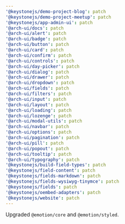 ```yaml
---
'@keystonejs/demo-project-blog': patch
'@keystonejs/demo-project-meetup': patch
'@keystonejs/app-admin-ui': patch
'@arch-ui/docs': patch
'@arch-ui/alert': patch
'@arch-ui/badge': patch
'@arch-ui/button': patch
'@arch-ui/card': patch
'@arch-ui/confirm': patch
'@arch-ui/controls': patch
'@arch-ui/day-picker': patch
'@arch-ui/dialog': patch
'@arch-ui/drawer': patch
'@arch-ui/dropdown': patch
'@arch-ui/fields': patch
'@arch-ui/filters': patch
'@arch-ui/input': patch
'@arch-ui/layout': patch
'@arch-ui/loading': patch
'@arch-ui/lozenge': patch
'@arch-ui/modal-utils': patch
'@arch-ui/navbar': patch
'@arch-ui/options': patch
'@arch-ui/pagination': patch
'@arch-ui/pill': patch
'@arch-ui/popout': patch
'@arch-ui/tooltip': patch
'@arch-ui/typography': patch
'@keystonejs/build-field-types': patch
'@keystonejs/field-content': patch
'@keystonejs/fields-markdown': patch
'@keystonejs/fields-wysiwyg-tinymce': patch
'@keystonejs/fields': patch
'@keystonejs/oembed-adapters': patch
'@keystonejs/website': patch
---
```


Upgraded `@emotion/core` and `@emotion/styled`.
